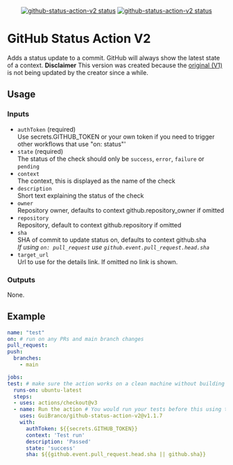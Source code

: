 <p align="center">
  <a href="https://github.com/GuiBranco/github-status-action-v2"><img alt="github-status-action-v2 status" src="https://github.com/GuiBranco/github-status-action-v2/workflows/test/badge.svg"></a>
  <a href="https://github.com/GuiBranco/github-status-action-v2"><img alt="github-status-action-v2 status" src="https://github.com/GuiBranco/github-status-action-v2/workflows/build/badge.svg"></a>
</p>

# GitHub Status Action V2

Adds a status update to a commit. GitHub will always show the latest state of a context.
**Disclaimer** This version was created because the [original (V1)](https://github.com/Sibz/github-status-action) is not being updated by the creator since a while.
 
## Usage

### Inputs

 * `authToken` (required)  
 Use secrets.GITHUB_TOKEN or your own token if you need to trigger other workflows that use "on: status"'
 * `state` (required)  
 The status of the check should only be `success`, `error`, `failure` or `pending`
 * `context`  
 The context, this is displayed as the name of the check
 * `description`  
 Short text explaining the status of the check
 * `owner`  
 Repository owner, defaults to context github.repository_owner if omitted
 * `repository`  
 Repository, default to context github.repository if omitted
 * `sha`  
 SHA of commit to update status on, defaults to context github.sha  
 *If using `on: pull_request` use `github.event.pull_request.head.sha`*
 * `target_url`  
 Url to use for the details link. If omitted no link is shown.
  
  ### Outputs
  None.

  ## Example
  ```yml
name: "test"
on: # run on any PRs and main branch changes
  pull_request:
  push:
    branches:
      - main

  jobs:
  test: # make sure the action works on a clean machine without building
    runs-on: ubuntu-latest
    steps:
    - uses: actions/checkout@v3
    - name: Run the action # You would run your tests before this using the output to set state/desc
      uses: GuiBranco/github-status-action-v2@v1.1.7
      with: 
        authToken: ${{secrets.GITHUB_TOKEN}}
        context: 'Test run'
        description: 'Passed'
        state: 'success'
        sha: ${{github.event.pull_request.head.sha || github.sha}}
```
